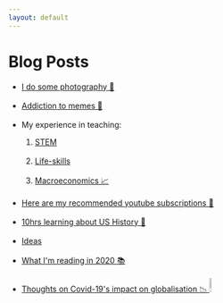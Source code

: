 ```yaml
---
layout: default
---
```

# Blog Posts

<ul class="links">
    <li><a href="instagram_preview.html">I do some photography 📸</a></li><br>
    <li><a href="memes.html">Addiction to memes 🍄</a></li><br>
    <li>My experience in teaching:</li>
    <ol>
        <li><a href="iteach1+2.html">STEM</a></li><br>
        <li><a href="iteach3.html">Life-skills</a></li><br>
        <li><a href="ait_macroeco.html">Macroeconomics 📈</a></li><br>
    </ol>
    <li><a href="self_learning.html">Here are my recommended youtube subscriptions 📼<lottie-player src="https://assets2.lottiefiles.com/private_files/lf30_imyUMa.json"  background="transparent"  speed="1"  style="width: 300px; height: 300px;"  loop  autoplay></lottie-player></a></li><br>
    <!-- <li><a href="startsmall.html">#StartSmall ₹</a></li><br> -->
    <li><a href="us_history.html">10hrs learning about US History 🔎</a></li><br>
    <li><a href="ideas_box.html">Ideas</a></li><br>
    <li><a href="books2020.html">What I'm reading in 2020 📚</a></li><br>
    <!-- <ol>
        <li><a href="picture1000words.html">A picture can say a 1000 words 🖼</a></li><br>
    </ol> -->
    <li><a href="globalisation_covid.html">Thoughts on Covid-19's impact on globalisation 📉 <img src="https://media.giphy.com/media/a5viI92PAF89q/giphy.gif" width="8%"/></a></li><br>    

</ul>







<!-- * [](.md) -->